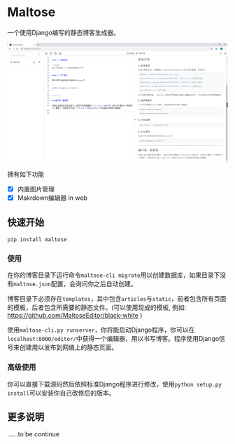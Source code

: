 # Maltose

一个使用Django编写的静态博客生成器。

![](example.png)

拥有如下功能

- [x] 内置图片管理
- [x] Makrdown编辑器 in web

## 快速开始

```
pip install maltose
```

### 使用

在你的博客目录下运行命令`maltose-cli migrate`用以创建数据库，如果目录下没有`maltose.json`配置，会询问你之后自动创建。

博客目录下必须存在`templates`，其中包含`articles`与`static`，前者包含所有页面的模板，后者包含所需要的静态文件。(可以使用现成的模板, 例如: https://github.com/MaltoseEditor/black-white )

使用`maltose-cli.py runserver`，你将能启动Django程序，你可以在`localhost:8000/editor/`中获得一个编辑器，用以书写博客。程序使用Django信号来创建用以发布到网络上的静态页面。

### 高级使用

你可以直接下载源码然后依照标准Django程序进行修改，使用`python setup.py install`可以安装你自己改修后的版本。

## 更多说明

……to be continue
